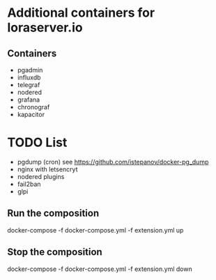 # Additional containers for loraserver.io

## Containers
* pgadmin
* influxdb
* telegraf
* nodered
* grafana
* chronograf
* kapacitor

# TODO List
* pgdump (cron) see https://github.com/istepanov/docker-pg_dump
* nginx with letsencryt
* nodered plugins
* fail2ban
* glpi

## Run the composition
docker-compose -f docker-compose.yml -f extension.yml up

## Stop the composition
docker-compose -f docker-compose.yml -f extension.yml down
